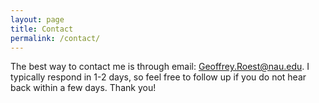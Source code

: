 ```yaml
---
layout: page
title: Contact
permalink: /contact/
---
```


The best way to contact me is through email: Geoffrey.Roest@nau.edu. I typically respond in 1-2 days, so feel free to follow up if you do not hear back within a few days. Thank you!